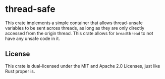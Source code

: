 # thread-safe

This crate implements a simple container that allows thread-unsafe variables to be sent across threads, as long
as they are only directly accessed from the origin thread. This crate allows for `breadthread` to not have any
unsafe code in it.

## License

This crate is dual-licensed under the MIT and Apache 2.0 Licenses, just like Rust proper is.
